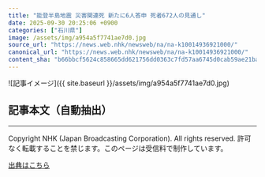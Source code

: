 ```yaml
---
title: "能登半島地震 災害関連死 新たに6人答申 死者672人の見通し"
date: 2025-09-30 20:25:06 +0900
categories: ["石川県"]
image: /assets/img/a954a5f7741ae7d0.jpg
source_url: "https://news.web.nhk/newsweb/na/na-k10014936921000/"
canonical_url: "https://news.web.nhk/newsweb/na/na-k10014936921000/"
content_sha: "b66bbcf5624c858665dd621756dd0363c7fd57aa6745d0cab59ae21ba668ca39"
---
```


![記事イメージ]({{ site.baseurl }}/assets/img/a954a5f7741ae7d0.jpg)

## 記事本文（自動抽出）
<div><div class="_13tndsj2"><nav aria-label="フッターサイトナビゲーション" class="_13tndsj4"></nav><hr class="esl7kn2s esl7kn1l esl7kn1n _14xli2ae"><p class="esl7kn2s esl7kn1m esl7kn1o _1yvk0f68 _1lugom81">Copyright NHK (Japan Broadcasting Corporation). All rights reserved. 許可なく転載することを禁じます。このページは受信料で制作しています。</p></div></div>

[出典はこちら](https://news.web.nhk/newsweb/na/na-k10014936921000/)
